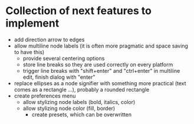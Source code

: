 # Collection of next features to implement

* add direction arrow to edges
* allow multiline node labels (it is often more pragmatic and space saving to have this)
  * provide several centering options
  * store line breaks so they are used correctly on every platform
  * trigger line breaks with "shift+enter" and "ctrl+enter" in multiline edit, finish dialog with "enter"
* replace ellipses as a node signifier with something more practical (text comes as a rectangle ...), probably a rounded rectangle
* create preferences menu
  * allow stylizing node labels (bold, italics, color)
  * allow stylizing node color (fill, border)
	* create presets, which can be overwritten
